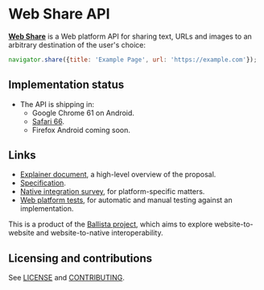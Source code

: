 # Web Share API

**[Web Share](https://w3c.github.io/web-share/)** is a Web platform API for sharing text, URLs and images to an
arbitrary destination of the user's choice:

```js
navigator.share({title: 'Example Page', url: 'https://example.com'});
```

## Implementation status

* The API is shipping in:
  * Google Chrome 61 on Android.
  * [Safari 66](https://developer.apple.com/safari/technology-preview/release-notes/#r66).
  * Firefox Android coming soon.

## Links

* [Explainer document](docs/explainer.md), a high-level overview of the proposal.
* [Specification](https://w3c.github.io/web-share/).
* [Native integration survey](docs/native.md), for platform-specific matters.
* [Web platform
  tests](https://github.com/web-platform-tests/wpt/tree/master/web-share), for
  automatic and manual testing against an implementation.

This is a product of the [Ballista
project](https://github.com/chromium/ballista), which aims to explore
website-to-website and website-to-native interoperability.

## Licensing and contributions

See [LICENSE](LICENSE.md) and [CONTRIBUTING](CONTRIBUTING.md).
